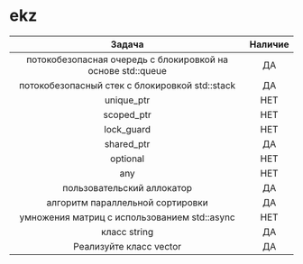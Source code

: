 # ekz


| Задача      | Наличие         |
| :-------------:|:------------------:| 
| потокобезопасная очередь с блокировкой на основе std::queue    | ДА    |
| потокобезопасный стек с блокировкой std::stack    | ДА    |
| unique_ptr    | НЕТ   |
| scoped_ptr    | НЕТ    |
| lock_guard    | НЕТ    |
| shared_ptr    | ДА    |
| optional    | НЕТ   |
| any   | НЕТ   |
| пользовательский аллокатор    | ДА    |
| алгоритм параллельной сортировки    | ДА    |
| умножения матриц с использованием std::async    | НЕТ    |
| класс string    |ДА   |
| Реализуйте класс vector    | ДА    |

